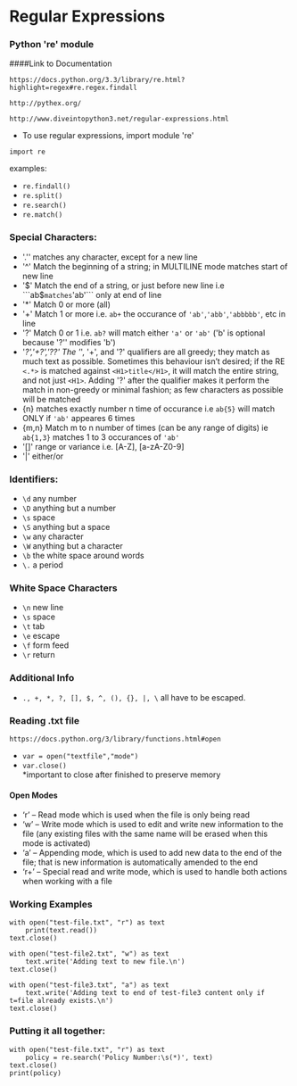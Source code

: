 # Regular Expressions

### Python 're' module

####Link to Documentation
```
https://docs.python.org/3.3/library/re.html?highlight=regex#re.regex.findall

http://pythex.org/

http://www.diveintopython3.net/regular-expressions.html

```
- To use regular expressions, import module 're'
```
import re
```
examples:
- ```re.findall()```
- ```re.split()```
- ```re.search()```
- ```re.match()```

### Special Characters:

- '.'' matches any character, except for a new line
- '^' Match the beginning of a string; in MULTILINE mode matches start of new line 
- '$' Match the end of a string, or just before new line i.e ```ab$``` matches ```'ab'``` only at end of line
- '*' Match 0 or more (all)
- '+' Match 1 or more i.e. ```ab+``` the occurance of ```'ab'```,```'abb'```,```'abbbbb'```, etc in line
- '?' Match 0 or 1 i.e.  ```ab?``` will match either ```'a'``` or ```'ab'``` ('b' is optional because '?'' modifies 'b')
- '*?','+?','??' The '*', '+', and '?' qualifiers are all greedy; they match as much text as possible. Sometimes this behaviour isn’t desired; if the RE ```<.*>``` is matched against ```<H1>title</H1>```, it will match the entire string, and not just ```<H1>```. Adding '?' after the qualifier makes it perform the match in non-greedy or minimal fashion; as few characters as possible will be matched
- {n} matches exactly number n time of occurance i.e ```ab{5}``` will match ONLY if ```'ab'``` appeares 6 times 
- {m,n} Match m to n number of times (can be any range of digits) ie ```ab{1,3}``` matches 1 to 3 occurances of ```'ab'```
- '[]' range or variance i.e. [A-Z], [a-zA-Z0-9]
- '|' either/or


### Identifiers:

- ```\d``` any number
- ```\D``` anything but a number
- ```\s``` space
- ```\S``` anything but a space
- ```\w``` any character
- ```\W``` anything but a character
- ```\b``` the white space around words
- ```\.``` a period



### White Space Characters

- ```\n``` new line
- ```\s``` space
- ```\t``` tab
- ```\e``` escape
- ```\f``` form feed
- ```\r``` return


### Additional Info

- ```., +, *, ?, [], $, ^, (), {}, |, \``` all have to be escaped.

### Reading .txt file

```
https://docs.python.org/3/library/functions.html#open
```

- ```var = open("textfile","mode")```
- ```var.close()```  
*important to close after finished to preserve memory

#### Open Modes

- ‘r’ – Read mode which is used when the file is only being read 
- ‘w’ – Write mode which is used to edit and write new information to the file (any existing files with the same name will be erased when this mode is activated)
- ‘a’ – Appending mode, which is used to add new data to the end of the file; that is new information is automatically amended to the end 
- ‘r+’ – Special read and write mode, which is used to handle both actions when working with a file 

### Working Examples

```
with open("test-file.txt", "r") as text
	print(text.read())
text.close()

with open("test-file2.txt", "w") as text
	text.write('Adding text to new file.\n')
text.close()

with open("test-file3.txt", "a") as text
	text.write('Adding text to end of test-file3 content only if t=file already exists.\n')
text.close()
```

### Putting it all together:

```
with open("test-file.txt", "r") as text
	policy = re.search('Policy Number:\s(*)', text)
text.close()
print(policy)
```